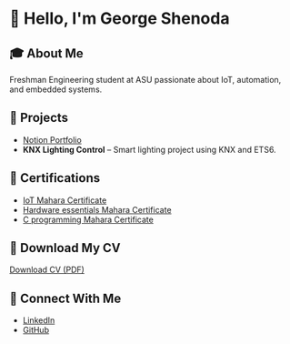 # 👋 Hello, I'm George Shenoda

## 🎓 About Me
Freshman Engineering student at ASU passionate about IoT, automation, and embedded systems.

## 💼 Projects
- [Notion Portfolio](https://frill-heliotrope-6c8.notion.site/George-Shenoda-IoT-Engineering-Portfolio-248cf8332f2180808959cf343fcdab10?source=copy_link)
- **KNX Lighting Control** – Smart lighting project using KNX and ETS6.

## 📜 Certifications
- [IoT Mahara Certificate](https://drive.proton.me/urls/D3FHJSFFP0#NnmstJL5s79h)
- [Hardware essentials Mahara Certificate](https://drive.proton.me/urls/PXPEH6EYYC#wWfD1RuYOszy)
- [C programming Mahara Certificate](https://drive.proton.me/urls/A5KRANC7QC#HWKbyV9wbLZq)

## 📄 Download My CV
[Download CV (PDF)](https://drive.proton.me/urls/ZFCYT8BYKR#XzAsSxgJoaO1)

## 🔗 Connect With Me
- [LinkedIn](https://www.linkedin.com/in/george-shenoda-iot/)
- [GitHub](https://github.com/Shnwnw)
